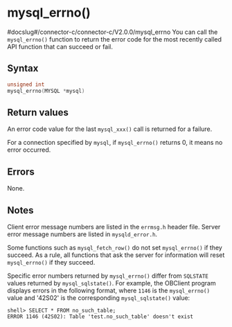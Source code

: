 mysql_errno()
==================================
#docslug#/connector-c/connector-c/V2.0.0/mysql_errno
You can call the `mysql_errno()` function to return the error code for the most recently called API function that can succeed or fail.

Syntax
---------------------------

```c
unsigned int
mysql_errno(MYSQL *mysql)
```



Return values
----------------------------------

An error code value for the last `mysql_xxx()` call is returned for a failure.

For a connection specified by `mysql`, if `mysql_errno()` returns 0, it means no error occurred.

Errors
---------------------------

None.

Notes
--------------------------

Client error message numbers are listed in the `errmsg.h` header file. Server error message numbers are listed in `mysqld_error.h`.

Some functions such as `mysql_fetch_row()` do not set `mysql_errno()` if they succeed. As a rule, all functions that ask the server for information will reset `mysql_errno()` if they succeed.

Specific error numbers returned by `mysql_errno()` differ from `SQLSTATE` values returned by `mysql_sqlstate()`. For example, the OBClient program displays errors in the following format, where `1146` is the `mysql_errno()` value and '42S02' is the corresponding `mysql_sqlstate()` value:

```unknow
shell> SELECT * FROM no_such_table;
ERROR 1146 (42S02): Table 'test.no_such_table' doesn't exist
```
